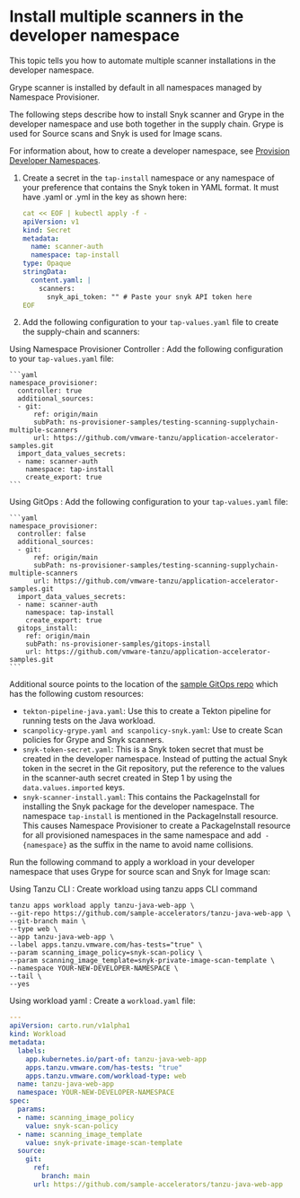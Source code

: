 # Install multiple scanners in the developer namespace

This topic tells you how to automate multiple scanner installations in the developer namespace.

Grype scanner is installed by default in all namespaces managed by Namespace Provisioner.

The following steps describe how to install Snyk scanner and Grype in the developer namespace and
use both together in the supply chain. Grype is used for Source scans and Snyk is used for
Image scans.

For information about, how to create a developer namespace, see [Provision Developer Namespaces](provision-developer-ns.hbs.md).

1. Create a secret in the `tap-install` namespace or any namespace of your preference that contains
the Snyk token in YAML format. It must have .yaml or .yml in the key as shown here:

    ```yaml
    cat << EOF | kubectl apply -f -
    apiVersion: v1
    kind: Secret
    metadata:
      name: scanner-auth
      namespace: tap-install
    type: Opaque
    stringData:
      content.yaml: |
        scanners:
          snyk_api_token: "" # Paste your snyk API token here
    EOF
    ```

2. Add the following configuration to your `tap-values.yaml` file to create the supply-chain and scanners:

Using Namespace Provisioner Controller
: Add the following configuration to your `tap-values.yaml` file:

    ```yaml
    namespace_provisioner:
      controller: true
      additional_sources:
      - git:
          ref: origin/main
          subPath: ns-provisioner-samples/testing-scanning-supplychain-multiple-scanners
          url: https://github.com/vmware-tanzu/application-accelerator-samples.git
      import_data_values_secrets:
      - name: scanner-auth
        namespace: tap-install
        create_export: true
    ```

Using GitOps
: Add the following configuration to your `tap-values.yaml` file:

    ```yaml
    namespace_provisioner:
      controller: false
      additional_sources:
      - git:
          ref: origin/main
          subPath: ns-provisioner-samples/testing-scanning-supplychain-multiple-scanners
          url: https://github.com/vmware-tanzu/application-accelerator-samples.git
      import_data_values_secrets:
      - name: scanner-auth
        namespace: tap-install
        create_export: true
      gitops_install:
        ref: origin/main
        subPath: ns-provisioner-samples/gitops-install
        url: https://github.com/vmware-tanzu/application-accelerator-samples.git
    ```

Additional source points to the location of the [sample GitOps repo](https://github.com/vmware-tanzu/application-accelerator-samples/tree/main/ns-provisioner-samples/testing-scanning-supplychain-multiple-scanners) which has the following custom resources:

- `tekton-pipeline-java.yaml`: Use this to create a Tekton pipeline for running tests on the Java workload.
- `scanpolicy-grype.yaml and scanpolicy-snyk.yaml`: Use to create Scan policies for Grype and Snyk scanners.
- `snyk-token-secret.yaml`: This is a Snyk token secret that must be created in the developer namespace. Instead of putting the actual Snyk token in the secret in the Git repository, put the reference to the values in the scanner-auth secret created in Step 1 by using the `data.values.imported` keys.
- `snyk-scanner-install.yaml`: This contains the PackageInstall for installing the Snyk package for the developer namespace. The namespace `tap-install` is mentioned in the PackageInstall resource. This causes Namespace Provisioner to create a PackageInstall resource for all provisioned namespaces in the same namespace and add` -{namespace}` as the suffix in the name to avoid name collisions.

Run the following command to apply a workload in your developer namespace that uses Grype for source
scan and Snyk for Image scan:

Using Tanzu CLI
: Create workload using tanzu apps CLI command
  ```shell
  tanzu apps workload apply tanzu-java-web-app \
  --git-repo https://github.com/sample-accelerators/tanzu-java-web-app \
  --git-branch main \
  --type web \
  --app tanzu-java-web-app \
  --label apps.tanzu.vmware.com/has-tests="true" \
  --param scanning_image_policy=snyk-scan-policy \
  --param scanning_image_template=snyk-private-image-scan-template \
  --namespace YOUR-NEW-DEVELOPER-NAMESPACE \
  --tail \
  --yes
  ```

Using workload yaml
: Create a `workload.yaml` file:

  ```yaml
  ---
  apiVersion: carto.run/v1alpha1
  kind: Workload
  metadata:
    labels:
      app.kubernetes.io/part-of: tanzu-java-web-app
      apps.tanzu.vmware.com/has-tests: "true"
      apps.tanzu.vmware.com/workload-type: web
    name: tanzu-java-web-app
    namespace: YOUR-NEW-DEVELOPER-NAMESPACE
  spec:
    params:
    - name: scanning_image_policy
      value: snyk-scan-policy
    - name: scanning_image_template
      value: snyk-private-image-scan-template
    source:
      git:
        ref:
          branch: main
        url: https://github.com/sample-accelerators/tanzu-java-web-app
  ```

